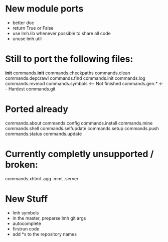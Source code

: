 # New module ports

* better doc
* return True or False
* use lmh.lib whenever possible to share all code
* unuse lmh.util

# Still to port the following files:
__init__
commands.__init__
commands.checkpaths
commands.clean
commands.depcrawl
commands.find
commands.init
commands.log
commands.mvmod
commands.symbols <-- Not finished
commands.gen.* <-- Hardest
commands.git

# Ported already

commands.about
commands.config
commands.install
commands.mine
commands.shell
commands.selfupdate
commands.setup
commands.push
commands.status
commands.update

# Currently completly unsupported / broken: 

commands.xhtml
.agg
.mmt
.server


# New Stuff

* lmh symbols
* in the master, preparse lmh git args
* autocomplete
* firstrun code
* add *s to the repository names